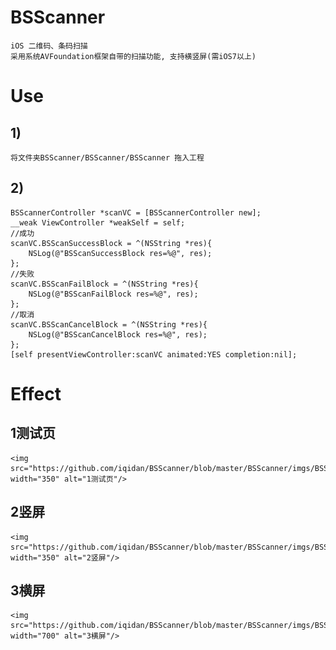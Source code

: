 # BSScanner
	iOS 二维码、条码扫描
	采用系统AVFoundation框架自带的扫描功能, 支持横竖屏(需iOS7以上)

# Use
## 1)
	将文件夹BSScanner/BSScanner/BSScanner 拖入工程
## 2)
	BSScannerController *scanVC = [BSScannerController new];
    __weak ViewController *weakSelf = self;
    //成功
    scanVC.BSScanSuccessBlock = ^(NSString *res){
        NSLog(@"BSScanSuccessBlock res=%@", res);
    };
    //失败
    scanVC.BSScanFailBlock = ^(NSString *res){
        NSLog(@"BSScanFailBlock res=%@", res);
    };
    //取消
    scanVC.BSScanCancelBlock = ^(NSString *res){
        NSLog(@"BSScanCancelBlock res=%@", res);
    };
    [self presentViewController:scanVC animated:YES completion:nil];

# Effect
## 1测试页

	<img src="https://github.com/iqidan/BSScanner/blob/master/BSScanner/imgs/BSScanner1.png" width="350" alt="1测试页"/>
	
## 2竖屏

	<img src="https://github.com/iqidan/BSScanner/blob/master/BSScanner/imgs/BSScanner2.png" width="350" alt="2竖屏"/>
	
## 3横屏

	<img src="https://github.com/iqidan/BSScanner/blob/master/BSScanner/imgs/BSScanner3.png" width="700" alt="3横屏"/>
	
